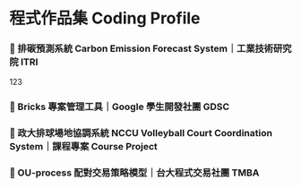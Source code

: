 # 程式作品集 Coding Profile

### 🔗 排碳預測系統 Carbon Emission Forecast System｜工業技術研究院 ITRI

123

### 🔗 Bricks 專案管理工具｜Google 學生開發社團 GDSC

### 🔗 政大排球場地協調系統 NCCU Volleyball Court Coordination System｜課程專案 Course Project

### 🔗 OU-process 配對交易策略模型｜台大程式交易社團 TMBA
<!--
**WAFFLE900/WAFFLE900** is a ✨ _special_ ✨ repository because its `README.md` (this file) appears on your GitHub profile.

Here are some ideas to get you started:

- 🔭 I’m currently working on ...
- 🌱 I’m currently learning ...
- 👯 I’m looking to collaborate on ...
- 🤔 I’m looking for help with ...
- 💬 Ask me about ...
- 📫 How to reach me: ...
- 😄 Pronouns: ...
- ⚡ Fun fact: ...
-->
